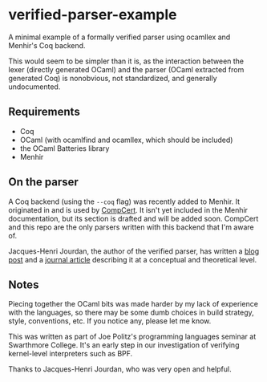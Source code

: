 # verified-parser-example
A minimal example of a formally verified parser using ocamllex and Menhir's Coq
backend.

This would seem to be simpler than it is, as the interaction between the lexer
(directly generated OCaml) and the parser (OCaml extracted from generated Coq)
is nonobvious, not standardized, and generally undocumented.

## Requirements

* Coq
* OCaml (with ocamlfind and ocamllex, which should be included)
* the OCaml Batteries library
* Menhir

## On the parser

A Coq backend (using the `--coq` flag) was recently added to Menhir. It
originated in and is used by [CompCert](http://compcert.inria.fr/). It isn't
yet included in the Menhir documentation, but its section is drafted and will
be added soon.  CompCert and this repo are the only parsers written with this
backend that I'm aware of.

Jacques-Henri Jourdan, the author of the verified parser, has written a
[blog post](http://gallium.inria.fr/~scherer/gagallium/verifying-a-parser-for-a-c-compiler/index.html)
and a [journal article](http://gallium.inria.fr/~xleroy/publi/validated-parser.pdf)
describing it at a conceptual and theoretical level.

## Notes

Piecing together the OCaml bits was made harder by my lack of experience with
the languages, so there may be some dumb choices in build strategy, style,
conventions, etc. If you notice any, please let me know.

This was written as part of Joe Politz's programming languages seminar at
Swarthmore College. It's an early step in our investigation of verifying
kernel-level interpreters such as BPF.

Thanks to Jacques-Henri Jourdan, who was very open and helpful.
